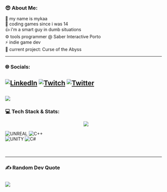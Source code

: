 ### 😎 About Me:
👀 my name is mykaa<br>💾 coding games since i was 14<br>👍 i'm a smart guy in dumb situations<br>⚙️ tools programmer @ Saber Interactive Porto<br>⚡ indie game dev<br>🌱 current project: Curse of the Abyss

-----
### 🌐 Socials:
[![LinkedIn](https://img.shields.io/badge/LinkedIn-%230077B5.svg?logo=linkedin&logoColor=white)](https://linkedin.com/in/mykaa) [![Twitch](https://img.shields.io/badge/Twitch-%239146FF.svg?logo=Twitch&logoColor=white)](https://twitch.tv/mynameismyka) [![Twitter](https://img.shields.io/badge/Twitter-%231DA1F2.svg?logo=Twitter&logoColor=white)](https://twitter.com/mykaadev) 
-----
[![](https://visitcount.itsvg.in/api?id=mmykaa&icon=8&color=12)](https://visitcount.itsvg.in)
-----
### 💻 Tech Stack & Stats:


    
<div style="width: 100%;">
<div style="width: 50%; height: 100px; float: left;">
     
<br/> ![UNREAL](https://img.shields.io/badge/unreal-%2320232a.svg?style=for-the-badge&logo=unreal-engine&logoColor=white) ![C++](https://img.shields.io/badge/c++-%2300599C.svg?style=for-the-badge&logo=c%2B%2B&logoColor=white) 
<br/> ![UNITY](https://img.shields.io/badge/Unity-%2320232a.svg?style=for-the-badge&logo=unity&logoColor=white) ![C#](https://img.shields.io/badge/c%23-%23239120.svg?style=for-the-badge&logo=c-sharp&logoColor=white) 

</div>
<div style="margin-left: 50%; height: 100px;"> 
  
![](https://github-readme-stats.vercel.app/api/top-langs/?username=mykaadev&theme=dark&hide_border=true&include_all_commits=true&count_private=false&layout=compact)

</div>
</div>

  
-----
### ✍️ Random Dev Quote
![](https://quotes-github-readme.vercel.app/api?type=horizontal&theme=dark)
-----

<!--
**mmykaa/mmykaa** is a ✨ _special_ ✨ repository because its `README.md` (this file) appears on your GitHub profile.

Here are some ideas to get you started:

- 🔭 I’m currently working on ...
- 🌱 I’m currently learning ...
- 👯 I’m looking to collaborate on ...
- 🤔 I’m looking for help with ...
- 💬 Ask me about ...
- 📫 How to reach me: ...
- 😄 Pronouns: ...
- ⚡ Fun fact: ...
-->
